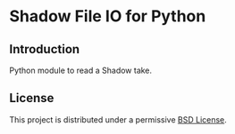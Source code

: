 # Shadow File IO for Python

## Introduction

Python module to read a Shadow take.

## License

This project is distributed under a permissive [BSD License](LICENSE).
